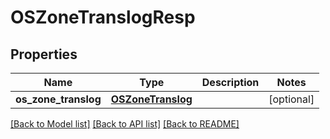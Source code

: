 # OSZoneTranslogResp

## Properties
Name | Type | Description | Notes
------------ | ------------- | ------------- | -------------
**os_zone_translog** | [**OSZoneTranslog**](OSZoneTranslog.md) |  | [optional] 

[[Back to Model list]](../README.md#documentation-for-models) [[Back to API list]](../README.md#documentation-for-api-endpoints) [[Back to README]](../README.md)


